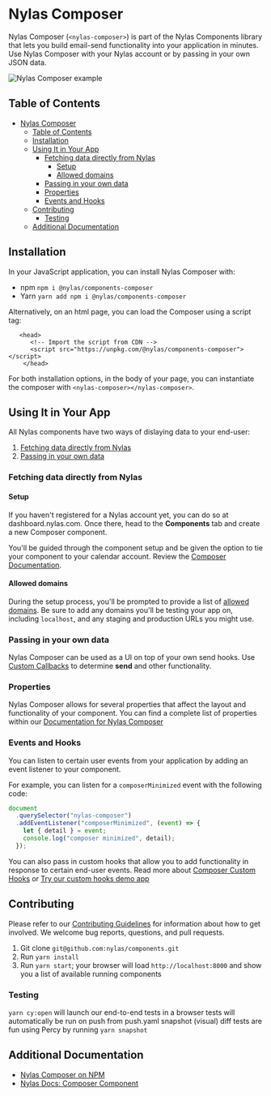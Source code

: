 # Nylas Composer

Nylas Composer (`<nylas-composer>`) is part of the Nylas Components library that lets you build email-send functionality into your application in minutes. Use Nylas Composer with your Nylas account or by passing in your own JSON data.

![Nylas Composer example](https://nylas-static-assets.s3-us-west-2.amazonaws.com/public-documentation/composer_gif_1.gif)

## Table of Contents

- [Nylas Composer](#nylas-composer)
  - [Table of Contents](#table-of-contents)
  - [Installation](#installation)
  - [Using It in Your App](#using-it-in-your-app)
    - [Fetching data directly from Nylas](#fetching-data-directly-from-nylas)
      - [Setup](#setup)
      - [Allowed domains](#allowed-domains)
    - [Passing in your own data](#passing-in-your-own-data)
    - [Properties](#properties)
    - [Events and Hooks](#events-and-hooks)
  - [Contributing](#contributing)
    - [Testing](#testing)
  - [Additional Documentation](#additional-documentation)

## Installation

In your JavaScript application, you can install Nylas Composer with:

- npm `npm i @nylas/components-composer`
- Yarn `yarn add npm i @nylas/components-composer`

Alternatively, on an html page, you can load the Composer using a script tag:

```
   <head>
      <!-- Import the script from CDN -->
      <script src="https://unpkg.com/@nylas/components-composer"></script>
    </head>
```

For both installation options, in the body of your page, you can instantiate the composer with `<nylas-composer></nylas-composer>`.

## Using It in Your App

All Nylas components have two ways of dislaying data to your end-user:

1. [Fetching data directly from Nylas](#fetching-data-directly-from-nylas)
2. [Passing in your own data](#passing-in-your-own-data)

### Fetching data directly from Nylas

#### Setup

If you haven't registered for a Nylas account yet, you can do so at dashboard.nylas.com. Once there, head to the **Components** tab and create a new Composer component.

You'll be guided through the component setup and be given the option to tie your component to your calendar account. Review the [Composer Documentation](https://developer.nylas.com/docs/user-experience/components/composer-component/).

#### Allowed domains

During the setup process, you'll be prompted to provide a list of [allowed domains](https://developer.nylas.com/docs/user-experience/components/composer-component/#allowed-domains). Be sure to add any domains you'll be testing your app on, including `localhost`, and any staging and production URLs you might use.

### Passing in your own data

Nylas Composer can be used as a UI on top of your own send hooks. Use [Custom Callbacks](https://developer.nylas.com/docs/user-experience/components/composer-component/#custom-callbacks) to determine **send** and other functionality.

### Properties

Nylas Composer allows for several properties that affect the layout and functionality of your component. You can find a complete list of properties within our [Documentation for Nylas Composer](https://developer.nylas.com/docs/user-experience/components/composer-component/#customization)

### Events and Hooks

You can listen to certain user events from your application by adding an event listener to your component.

For example, you can listen for a `composerMinimized` event with the following code:

```js
document
  .querySelector("nylas-composer")
  .addEventListener("composerMinimized", (event) => {
    let { detail } = event;
    console.log("composer minimized", detail);
  });
```

You can also pass in custom hooks that allow you to add functionality in response to certain end-user events. Read more about [Composer Custom Hooks](https://developer.nylas.com/docs/user-experience/components/composer-component/#custom-hooks) or [Try our custom hooks demo app](https://codesandbox.io/s/nylas-composer-custom-callbacks-ommji?file=/index.html)

## Contributing

Please refer to our [Contributing Guidelines](CONTRIBUTE.md) for information about how to get involved. We welcome bug reports, questions, and pull requests.

1. Git clone `git@github.com:nylas/components.git`
2. Run `yarn install`
3. Run `yarn start`; your browser will load `http://localhost:8000` and show you a list of available running components

### Testing

`yarn cy:open` will launch our end-to-end tests in a browser
tests will automatically be run on push from push.yaml
snapshot (visual) diff tests are fun using Percy by running `yarn snapshot`

## Additional Documentation

- [Nylas Composer on NPM](https://www.npmjs.com/package/@nylas/components-composer)
- [Nylas Docs: Composer Component](https://developer.nylas.com/docs/user-experience/components/composer-component/)
